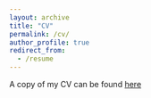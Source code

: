 ```yaml
---
layout: archive
title: "CV"
permalink: /cv/
author_profile: true
redirect_from:
  - /resume
---
```



A copy of my CV can be found <a href="https://johannesgalle.github.io/GalleCV_Academic.pdf" target="_blank">here</a>



